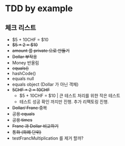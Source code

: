 # TDD by example

## 체크 리스트
* $5 + 10CHF = $10
* ~~$5 * 2 = $10~~ 
* ~~amount 를 private 으로 만들기~~
* ~~Dollar 부작용~~
* Money 반올림
* ~~equals()~~
* hashCode()
* equals null
* equals object (Dollar 가 아닌 객체)
* ~~5CHF * 2 = 10CHF~~
  * $5 + 10CHF = $10 | 큰 테스트 처리를 위한 작은 테스트
  * 테스트 성공 확인 까지만 진행. 추가 리팩토링 진행.
* ~~Dollar/ Franc 중복~~
* ~~공용 equals~~
* ~~공용 times~~
* ~~Franc 과 Dollar 비교하기~~
* ~~통화 (화폐 단위)~~
* testFrancMultiplication 를 제거 할까?